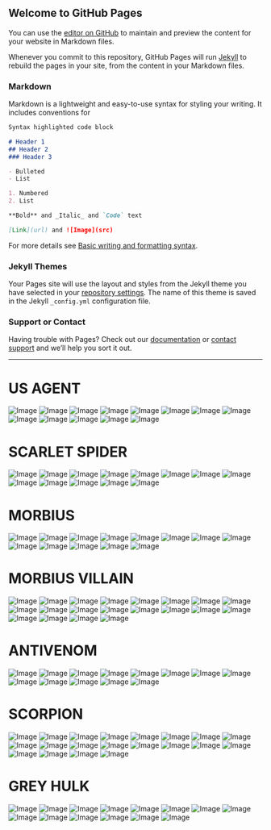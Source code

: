 ## Welcome to GitHub Pages

You can use the [editor on GitHub](https://github.com/Gerardcrich/mypics/edit/main/README.md) to maintain and preview the content for your website in Markdown files.

Whenever you commit to this repository, GitHub Pages will run [Jekyll](https://jekyllrb.com/) to rebuild the pages in your site, from the content in your Markdown files.

### Markdown

Markdown is a lightweight and easy-to-use syntax for styling your writing. It includes conventions for

```markdown
Syntax highlighted code block

# Header 1
## Header 2
### Header 3

- Bulleted
- List

1. Numbered
2. List

**Bold** and _Italic_ and `Code` text

[Link](url) and ![Image](src)
```

For more details see [Basic writing and formatting syntax](https://docs.github.com/en/github/writing-on-github/getting-started-with-writing-and-formatting-on-github/basic-writing-and-formatting-syntax).

### Jekyll Themes

Your Pages site will use the layout and styles from the Jekyll theme you have selected in your [repository settings](https://github.com/Gerardcrich/mypics/settings/pages). The name of this theme is saved in the Jekyll `_config.yml` configuration file.

### Support or Contact

Having trouble with Pages? Check out our [documentation](https://docs.github.com/categories/github-pages-basics/) or [contact support](https://support.github.com/contact) and we’ll help you sort it out.

-----

# US AGENT
![Image](MU_TEST/usagent/00.png)
![Image](MU_TEST/usagent/01.png)
![Image](MU_TEST/usagent/02.png)
![Image](MU_TEST/usagent/03.png)
![Image](MU_TEST/usagent/04.png)
![Image](MU_TEST/usagent/05.png)
![Image](MU_TEST/usagent/06.png)
![Image](MU_TEST/usagent/07.png)
![Image](MU_TEST/usagent/08.png)
![Image](MU_TEST/usagent/09.png)
![Image](MU_TEST/usagent/10.png)
![Image](MU_TEST/usagent/11.png)
![Image](MU_TEST/usagent/12.png)

# SCARLET SPIDER
![Image](MU_TEST/scarletspider/00.png)
![Image](MU_TEST/scarletspider/01.png)
![Image](MU_TEST/scarletspider/02.png)
![Image](MU_TEST/scarletspider/03.png)
![Image](MU_TEST/scarletspider/04.png)
![Image](MU_TEST/scarletspider/05.png)
![Image](MU_TEST/scarletspider/06.png)
![Image](MU_TEST/scarletspider/07.png)
![Image](MU_TEST/scarletspider/08.png)
![Image](MU_TEST/scarletspider/09.png)
![Image](MU_TEST/scarletspider/10.png)
![Image](MU_TEST/scarletspider/11.png)
![Image](MU_TEST/scarletspider/12.png)

# MORBIUS
![Image](MU_TEST/morbius/00.png)
![Image](MU_TEST/morbius/01.png)
![Image](MU_TEST/morbius/02.png)
![Image](MU_TEST/morbius/03.png)
![Image](MU_TEST/morbius/04.png)
![Image](MU_TEST/morbius/05.png)
![Image](MU_TEST/morbius/06.png)
![Image](MU_TEST/morbius/07.png)
![Image](MU_TEST/morbius/08.png)
![Image](MU_TEST/morbius/09.png)
![Image](MU_TEST/morbius/10.png)
![Image](MU_TEST/morbius/11.png)
![Image](MU_TEST/morbius/12.png)

# MORBIUS VILLAIN
![Image](MU_TEST/morbiusv/00.png)
![Image](MU_TEST/morbiusv/01.png)
![Image](MU_TEST/morbiusv/02.png)
![Image](MU_TEST/morbiusv/03.png)
![Image](MU_TEST/morbiusv/04.png)
![Image](MU_TEST/morbiusv/05.png)
![Image](MU_TEST/morbiusv/06.png)
![Image](MU_TEST/morbiusv/07.png)
![Image](MU_TEST/morbiusv/08.png)
![Image](MU_TEST/morbiusv/09.png)
![Image](MU_TEST/morbiusv/10.png)
![Image](MU_TEST/morbiusv/11.png)
![Image](MU_TEST/morbiusv/12.png)
![Image](MU_TEST/morbiusv/threat00.png)
![Image](MU_TEST/morbiusv/threat01.png)
![Image](MU_TEST/morbiusv/threat02.png)
![Image](MU_TEST/morbiusv/threat03.png)
![Image](MU_TEST/morbiusv/threat04.png)
![Image](MU_TEST/morbiusv/threat05.png)
![Image](MU_TEST/morbiusv/threat06.png)

# ANTIVENOM
![Image](MU_TEST/antivenom/00.png)
![Image](MU_TEST/antivenom/01.png)
![Image](MU_TEST/antivenom/02.png)
![Image](MU_TEST/antivenom/03.png)
![Image](MU_TEST/antivenom/04.png)
![Image](MU_TEST/antivenom/05.png)
![Image](MU_TEST/antivenom/06.png)
![Image](MU_TEST/antivenom/07.png)
![Image](MU_TEST/antivenom/08.png)
![Image](MU_TEST/antivenom/09.png)
![Image](MU_TEST/antivenom/10.png)
![Image](MU_TEST/antivenom/11.png)
![Image](MU_TEST/antivenom/12.png)

# SCORPION
![Image](MU_TEST/scorpion/00.png)
![Image](MU_TEST/scorpion/01.png)
![Image](MU_TEST/scorpion/02.png)
![Image](MU_TEST/scorpion/03.png)
![Image](MU_TEST/scorpion/04.png)
![Image](MU_TEST/scorpion/05.png)
![Image](MU_TEST/scorpion/06.png)
![Image](MU_TEST/scorpion/07.png)
![Image](MU_TEST/scorpion/08.png)
![Image](MU_TEST/scorpion/09.png)
![Image](MU_TEST/scorpion/10.png)
![Image](MU_TEST/scorpion/11.png)
![Image](MU_TEST/scorpion/12.png)
![Image](MU_TEST/scorpion/threat00.png)
![Image](MU_TEST/scorpion/threat01.png)
![Image](MU_TEST/scorpion/threat02.png)
![Image](MU_TEST/scorpion/threat03.png)
![Image](MU_TEST/scorpion/threat04.png)
![Image](MU_TEST/scorpion/threat05.png)
![Image](MU_TEST/scorpion/threat06.png)


# GREY HULK
![Image](MU_TEST/greyhulk/00.png)
![Image](MU_TEST/greyhulk/00s.png)
![Image](MU_TEST/greyhulk/01.png)
![Image](MU_TEST/greyhulk/02.png)
![Image](MU_TEST/greyhulk/03.png)
![Image](MU_TEST/greyhulk/04.png)
![Image](MU_TEST/greyhulk/05.png)
![Image](MU_TEST/greyhulk/06.png)
![Image](MU_TEST/greyhulk/07.png)
![Image](MU_TEST/greyhulk/08.png)
![Image](MU_TEST/greyhulk/09.png)
![Image](MU_TEST/greyhulk/10.png)
![Image](MU_TEST/greyhulk/11.png)
![Image](MU_TEST/greyhulk/12.png)
